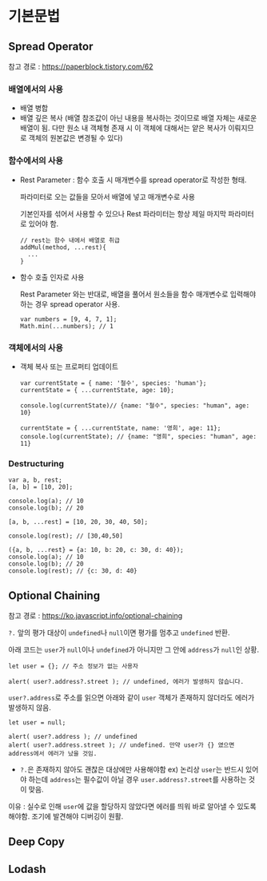 # 기본문법

## Spread Operator
참고 경로 : https://paperblock.tistory.com/62

### 배열에서의 사용
* 배열 병합
* 배열 깊은 복사 (배열 참조값이 아닌 내용을 복사하는 것이므로 배열 자체는 새로운 배열이 됨. 다만 원소 내 객체형 존재 시 이 객체에 대해서는 
  얕은 복사가 이뤄지므로 객체의 원본값은 변경될 수 있다)

### 함수에서의 사용
* Rest Parameter : 함수 호출 시 매개변수를 spread operator로 작성한 형태.
  
  파라미터로 오는 값들을 모아서 배열에 넣고 매개변수로 사용
  
  기본인자를 섞어서 사용할 수 있으나 Rest 파라미터는 항상 제일 마지막 파라미터로 있어야 함. 
  ```
  // rest는 함수 내에서 배열로 취급
  addMul(method, ...rest){
    ...
  }
  ```
* 함수 호출 인자로 사용

  Rest Parameter 와는 반대로, 배열을 풀어서 원소들을 함수 매개변수로 입력해야하는 경우 spread operator 사용.
  ```
  var numbers = [9, 4, 7, 1]; 
  Math.min(...numbers); // 1
  ```
### 객체에서의 사용
* 객체 복사 또는 프로퍼티 업데이트
  ```
  var currentState = { name: '철수', species: 'human'};
  currentState = { ...currentState, age: 10}; 

  console.log(currentState)// {name: "철수", species: "human", age: 10}

  currentState = { ...currentState, name: '영희', age: 11}; 
  console.log(currentState); // {name: "영희", species: "human", age: 11}
  ```

### Destructuring
```
var a, b, rest;
[a, b] = [10, 20];

console.log(a); // 10
console.log(b); // 20

[a, b, ...rest] = [10, 20, 30, 40, 50];

console.log(rest); // [30,40,50]

({a, b, ...rest} = {a: 10, b: 20, c: 30, d: 40});
console.log(a); // 10
console.log(b); // 20
console.log(rest); // {c: 30, d: 40}
```

## Optional Chaining
참고 경로 : https://ko.javascript.info/optional-chaining

```?.``` 앞의 평가 대상이 ```undefined```나 ```null```이면 평가를 멈추고 ```undefined``` 반환.

아래 코드는 ```user```가 ```null```이나 ```undefined```가 아니지만 그 안에 ```address```가 ```null```인 상황.
```
let user = {}; // 주소 정보가 없는 사용자

alert( user?.address?.street ); // undefined, 에러가 발생하지 않습니다.
```

```user?.address```로 주소를 읽으면 아래와 같이 ```user``` 객체가 존재하지 않더라도 에러가 발생하지 않음.
```
let user = null;

alert( user?.address ); // undefined
alert( user?.address.street ); // undefined. 만약 user가 {} 였으면 address에서 에러가 났을 것임.
```

* ```?.```은 존재하지 않아도 괜찮은 대상에만 사용해야함
ex) 논리상 ```user```는 반드시 있어야 하는데 ```address```는 필수값이 아닐 경우 ```user.address?.street```를 사용하는 것이 맞음.

이유 : 실수로 인해 ```user```에 값을 할당하지 않았다면 에러를 띄워 바로 알아낼 수 있도록 해야함. 조기에 발견해야 디버깅이 원활.

## Deep Copy

## Lodash
